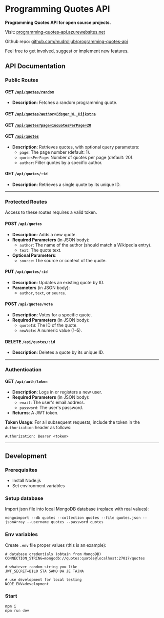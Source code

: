 # Programming Quotes API

**Programming Quotes API for open source projects.**

Visit: [programming-quotes-api.azurewebsites.net](https://programming-quotes-api.azurewebsites.net)

Github repo: [github.com/mudroljub/programming-quotes-api](https://github.com/mudroljub/programming-quotes-api)

Feel free to get involved, suggest or implement new features.

## API Documentation

### Public Routes  

#### GET [`/api/quotes/random`](/api/quotes/random)
- **Description**: Fetches a random programming quote.  

#### GET [`/api/quotes?author=Edsger_W._Dijkstra`](/api/quotes?author=Edsger_W._Dijkstra) 
#### GET [`/api/quotes?page=1&quotesPerPage=20`](/api/quotes?page=1&quotesPerPage=20) 
#### GET [`/api/quotes`](/api/quotes) 
- **Description**: Retrieves quotes, with optional query parameters:  
  - `page`: The page number (default: 1).  
  - `quotesPerPage`: Number of quotes per page (default: 20).  
  - `author`: Filter quotes by a specific author.  

#### GET `/api/quotes/:id`  
- **Description**: Retrieves a single quote by its unique ID.  

---

### Protected Routes  

Access to these routes requires a valid token.  

#### POST `/api/quotes`  
- **Description**: Adds a new quote.  
- **Required Parameters** (in JSON body):  
  - `author`: The name of the author (should match a Wikipedia entry).  
  - `text`: The quote text.  
- **Optional Parameters**:  
  - `source`: The source or context of the quote.  

#### PUT `/api/quotes/:id`  
- **Description**: Updates an existing quote by ID.  
- **Parameters** (in JSON body):  
  - `author`, `text`, or `source`.  

#### POST `/api/quotes/vote`  
- **Description**: Votes for a specific quote.  
- **Required Parameters** (in JSON body):  
  - `quoteId`: The ID of the quote.  
  - `newVote`: A numeric value (1–5).  

#### DELETE `/api/quotes/:id`  
- **Description**: Deletes a quote by its unique ID.  

---

### Authentication  

#### GET `/api/auth/token`  
- **Description**: Logs in or registers a new user.  
- **Required Parameters** (in JSON body):  
  - `email`: The user's email address.  
  - `password`: The user's password.  
- **Returns**: A JWT token.  

**Token Usage**: For all subsequent requests, include the token in the `Authorization` header as follows:  
```
Authorization: Bearer <token>
```  

---

## Development

### Prerequisites

- Install Node.js
- Set environment variables

### Setup database

Import json file into local MongoDB database (replace with real values):

```
mongoimport --db quotes --collection quotes --file quotes.json --jsonArray --username quotes --password quotes
```

### Env variables

Create `.env` file proper values (this is an example):

```
# database credentials (obtain from MongoDB)
CONNECTION_STRING=mongodb://quotes:quotes@localhost:27017/quotes

# whatever random string you like
JWT_SECRET=BILO ŠTA SAMO DA JE TAJNA

# use development for local testing
NODE_ENV=development 
```

### Start

```
npm i
npm run dev
```
